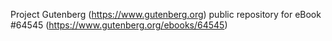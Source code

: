 Project Gutenberg (https://www.gutenberg.org) public repository for
eBook #64545 (https://www.gutenberg.org/ebooks/64545)
